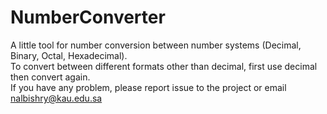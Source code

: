# NumberConverter
A little tool for number conversion between number systems (Decimal, Binary, Octal, Hexadecimal).<br/>
To convert between different formats other than decimal, first use decimal then convert again. <br/>If you have any problem, please report issue to the project or email nalbishry@kau.edu.sa
